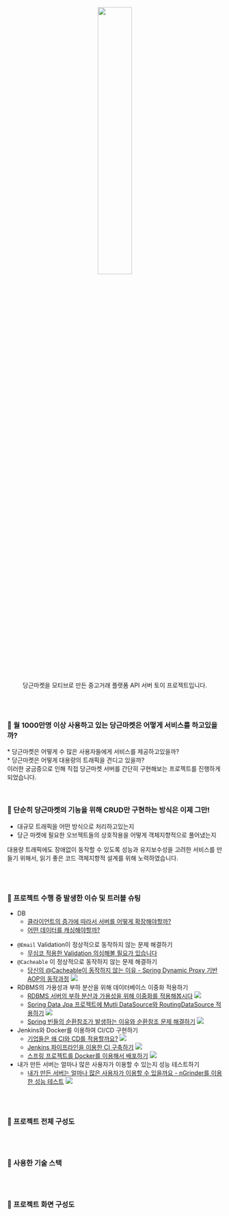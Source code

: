 <p align="center">
  <br>  
  <div align="center"><img src="https://www.notion.so/image/https%3A%2F%2Fs3-us-west-2.amazonaws.com%2Fsecure.notion-static.com%2F4fdd23a0-886e-4f5c-9448-14e8cd2dc9d8%2F0cf1d10235c37b2635c02719125da37cc1bd632518198b1e1da7f5a364156540.png?table=block&id=a5fce4ec-5eaa-4f13-984a-30f29b85f4d1&width=3330&userId=&cache=v2" width="40%"/></div>
</p>


<p align="center"><span>당근마켓</span>을 모티브로 만든 중고거래 플랫폼 API 서버 토이 프로젝트입니다.</p>

<br>
<br>

### 🥕 월 1000만명 이상 사용하고 있는 <span>당근마켓</span>은 어떻게 서비스를 하고있을까?
<p>
* 당근마켓은 어떻게 수 많은 사용자들에게 서비스를 제공하고있을까? <br>
* 당근마켓은 어떻게 대용량의 트래픽을 견디고 있을까? <br>이러한 궁금증으로 인해 직접 당근마켓 서버를 간단히 구현해보는 프로젝트를 진행하게 되었습니다.<p>

<br>

### 🥕 단순히 <span>당근마켓</span>의 기능을 위해 CRUD만 구현하는 방식은 이제 그만!

* 대규모 트래픽을 어떤 방식으로 처리하고있는지
* 당근 마켓에 필요한 오브젝트들의 상호작용을 어떻게 객체지향적으로 풀어냈는지

대용량 트래픽에도 장애없이 동작할 수 있도록 성능과 유지보수성을 고려한 서비스를 만들기 위해서, 읽기 좋은 코드 객체지향적 설계를 위해 노력하였습니다.

<br>
<br>

### 🥕 프로젝트 수행 중 발생한 이슈 및 트러블 슈팅

* DB
    * [클라이언트의 증가에 따라서 서버를 어떻게 확장해야할까?](https://fluorescent-sceptre-6b9.notion.site/626c4d1235184c1c83913a6cca1ad819)
    * [어떤 데이터를 캐싱해야할까?](https://fluorescent-sceptre-6b9.notion.site/e5e730e11a4e4c40a1f1b2569c950ac4)
<!-- * 중복되는 로그인 체크 기능을 인터셉터를 이용해서 구현하기 
    * [사용자 로그인 체크는 어디서 해야할까요 - Filter와 Interceptor]() <img src="https://img.shields.io/badge/-WRITING-gray"><br>  -->
* `@Email` Validation이 정상적으로 동작하지 않는 문제 해결하기
    * [무심코 적용한 Validation 의심해볼 필요가 있습니다](https://see-one.tistory.com/14) 
 * `@Cacheable` 이 정상적으로 동작하지 않는 문제 해결하기
    * [당신의 @Cacheable이 동작하지 않는 이유 - Spring Dynamic Proxy 기반 AOP의 동작과정]() <img src="https://img.shields.io/badge/-WRITING-gray"><br> 
* RDBMS의 가용성과 부하 분산을 위해 데이터베이스 이중화 적용하기 
    * [RDBMS 서버의 부하 분산과 가용성을 위해 이중화를 적용해봅시다]() <img src="https://img.shields.io/badge/-WRITING-gray"><br>
    * [Spring Data Jpa 프로젝트에 Mutli DataSource와 RoutingDataSource 적용하기]() <img src="https://img.shields.io/badge/-WRITING-gray"><br>
    * [Spring 빈들의 순환참조가 발생하는 이유와 순환참조 문제 해결하기]() <img src="https://img.shields.io/badge/-WRITING-gray"><br>
* Jenkins와 Docker를 이용하여 CI/CD 구현하기 
    * [기업들은 왜 CI와 CD를 적용할까요?]() <img src="https://img.shields.io/badge/-WRITING-gray"><br>
    * [Jenkins 파이프라인을 이용한 CI 구축하기]() <img src="https://img.shields.io/badge/-WRITING-gray"><br>
    * [스프링 프로젝트를 Docker를 이용해서 배포하기]() <img src="https://img.shields.io/badge/-WRITING-gray"><br>
* 내가 만든 서버는 얼마나 많은 사용자가 이용할 수 있는지 성능 테스트하기
    * [내가 만든 서버는 얼마나 많은 사용자가 이용할 수 있을까요 - nGrinder를 이용한 성능 테스트]() <img src="https://img.shields.io/badge/-WRITING-gray"><br> 

<br>


<br>

### 🥕 프로젝트 전체 구성도
<div align="center"><img src=""></div>
<br>
<br>

### 🥕 사용한 기술 스택

<br>

<div align="center"><img src=""></div>

<br>

### 🥕 프로젝트 화면 구성도 

<br>
<div align="center"><img src="">
